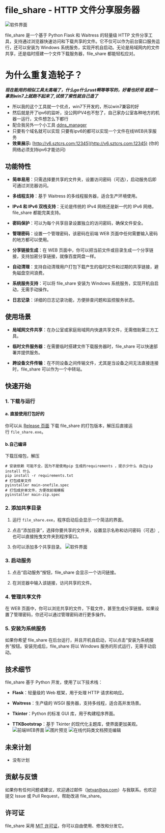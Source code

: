 # file_share - HTTP 文件分享服务器
![软件界面](http://v6.sztcrs.com:12345/download/show/github_preview_images/preview_1.png "软件界面")

file_share 是一个基于 Python Flask 和 Waitress 的轻量级 HTTP 文件分享工具，支持通过浏览器快速访问和下载共享的文件。它不仅可以作为前台窗口服务运行，还可以安装为 Windows 系统服务，实现开机自启动。无论是局域网内的文件共享，还是临时搭建一个文件下载服务器，file_share 都能轻松应对。

# 为什么重复造轮子？
***现在能用的相似工具太高端了，什么go什么rust啊等等写的，好看也好用***
***就是一拿到win7上就跑不起来了,试烦了索性就自己造了***
- 所以我的这个工具就一个优点，win7下开发的，所以win7兼容的好
- 然后就是开了ipv6的监听，没公网IPV4也不愁了，自己家办公室各种地方的机器一运行，文件想怎么下都行
- 配合我另外一个小工具 [ddns_manager](https://github.com/52op/ddns_manager)
-  只要有个域名就可以实现 只要有ipv6的都可以实现一个文件在线WEB共享服务
- **效果展示:** [http://v6.sztcrs.com:12345](http://v6.sztcrs.com:12345) (你的网络必须支持ipv6才能访问)

## 功能特性

- **简单易用**：只需选择要共享的文件夹，设置访问密码（可选），启动服务后即可通过浏览器访问。

- **多线程支持**：基于 Waitress 的多线程服务器，适合生产环境使用。

- **IPv4 和 IPv6 双栈支持**：无论是传统的 IPv4 网络还是新一代的 IPv6 网络，file_share 都能完美支持。

- **密码保护**：可以为每个共享目录设置独立的访问密码，确保文件安全。

- **管理密码**：设置一个管理密码，该密码在前端 WEB 页面中任何需要输入密码的地方都可以使用。

- **分享链接生成**：在 WEB 页面中，你可以把当前文件或目录生成一个分享链接，支持加密分享链接，就像百度网盘一样。

- **自动清理**：支持自动清理用户打包下载产生的临时文件和过期的共享链接，避免磁盘空间浪费。

- **系统服务支持**：可以将 file_share 安装为 Windows 系统服务，实现开机自启动，无需手动操作。

- **日志记录**：详细的日志记录功能，方便排查问题和监控服务状态。

## 使用场景

- **局域网文件共享**：在办公室或家庭局域网内快速共享文件，无需借助第三方工具。

- **临时文件服务器**：在需要临时搭建文件下载服务器时，file_share 可以快速部署并提供服务。

- **跨设备文件传输**：在不同设备之间传输文件，尤其是当设备之间无法直接连接时，file_share 可以作为一个中转站。

## 快速开始

### 1. 下载与运行
#### a. 直接使用打包好的
你可以从 [Release 页面](https://github.com/52op/file_share/releases) 下载 file_share 的打包版本，解压后直接运行 `file_share.exe`。

#### b.自己编译
下载压缩包，解压
```
# 安装依赖 可能不全，因为不是使用pip 生成的requirements ，提示少什么 自己pip install 什么 
pip install -r requirements.txt
# 打包成单文件
pyinstaller main-onefile.spec
# 打包成非单文件，方便改前端模板
pyinstaller main-zip.spec
```


### 2. 添加共享目录

1. 运行 `file_share.exe`，程序启动后会显示一个简洁的界面。

2. 点击“添加目录”，选择你要共享的文件夹，设置显示名称和访问密码（可选）,也可以直接拖曳文件夹到程序窗口。

3. 你可以添加多个共享目录。
![软件界面](http://v6.sztcrs.com:12345/download/show/github_preview_images/preview_2.png "软件界面")
### 3. 启动服务

1. 点击“启动服务”按钮，file_share 会显示一个访问链接。

2. 在浏览器中输入该链接，访问共享的文件。

### 4. 管理共享文件

在 WEB 页面中，你可以浏览共享的文件，下载文件，甚至生成分享链接。如果设置了管理密码，你还可以通过管理密码进行更多操作。

### 5. 安装为系统服务

如果你希望 file_share 在后台运行，并且开机自启动，可以点击“安装为系统服务”按钮。安装完成后，file_share 将以 Windows 服务的形式运行，无需手动启动。

## 技术细节

file_share 基于 Python 开发，使用了以下技术栈：

- **Flask**：轻量级的 Web 框架，用于处理 HTTP 请求和响应。

- **Waitress**：生产级的 WSGI 服务器，支持多线程，适合高并发场景。

- **Tkinter**：Python 的标准 GUI 库，用于构建程序界面。

- **TTKBootstrap**：基于 Tkinter 的现代化主题库，使界面更加美观。
![前端WEB界面](http://v6.sztcrs.com:12345/download/show/github_preview_images/preview_3.png "前端WEB界面")
![图片预览](http://v6.sztcrs.com:12345/download/show/github_preview_images/preview_4.png "图片预览")
![在线代码类文档预览编辑](http://v6.sztcrs.com:12345/download/show/github_preview_images/preview_5.png "在线代码类文档预览编辑")
## 未来计划

- 没有计划

## 贡献与反馈

如果你有任何问题或建议，欢迎通过邮件（[letvar@qq.com](mailto:letvar@qq.com)）与我联系。也欢迎提交 Issue 或 Pull Request，帮助改进 file_share。

## 许可证

file_share 采用 [MIT 许可证](#)，你可以自由使用、修改和分发它。
